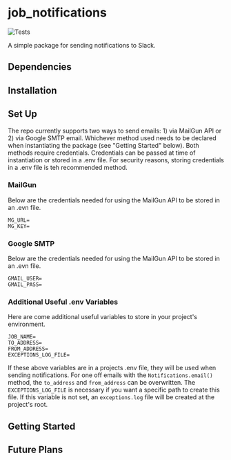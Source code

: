 # job_notifications
![Tests](https://github.com/kippnorcal/job_notifications/actions/workflows/tests.yml/badge.svg)

A simple package for sending notifications to Slack.

## Dependencies


## Installation


## Set Up
The repo currently supports two ways to send emails: 1) via MailGun API or 2) via Google SMTP email. Whichever method used needs to be declared when instantiating the package (see "Getting Started" below). Both methods require credentials. Credentials can be passed at time of instantiation or stored in a .env file. For security reasons, storing credentials in a .env file is teh recommended method.

### MailGun
Below are the credentials needed for using the MailGun API to be stored in an .evn file.
````
MG_URL=
MG_KEY=
````

### Google SMTP
Below are the credentials needed for using the MailGun API to be stored in an .evn file.
````
GMAIL_USER=
GMAIL_PASS=
````

### Additional Useful .env Variables
Here are come additional useful variables to store in your project's environment.
````
JOB_NAME=
TO_ADDRESS=
FROM_ADDRESS=
EXCEPTIONS_LOG_FILE= 
````
If these above variables are in a projects .env file, they will be used when sending notifications. For one off emails with the
`Notifications.email()` method, the `to_address` and `from_address` can be overwritten. The `EXCEPTIONS_LOG_FILE` is necessary if you want a specific path to create this file. If this variable is not set, an `exceptions.log` file will be created at the project's root.

## Getting Started


## Future Plans